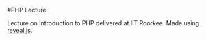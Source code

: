 #PHP Lecture

Lecture on Introduction to PHP delivered at IIT Roorkee. Made using [reveal.js](http://lab.hakim.se/reveal-js/).